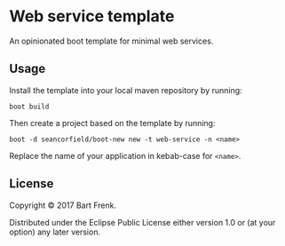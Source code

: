 # Web service template

An opinionated boot template for minimal web services.

## Usage

Install the template into your local maven repository by running:

    boot build

Then create a project based on the template by running:

    boot -d seancorfield/boot-new new -t web-service -n <name>

Replace the name of your application in kebab-case for `<name>`.

## License

Copyright © 2017 Bart Frenk.

Distributed under the Eclipse Public License either version 1.0 or (at
your option) any later version.
